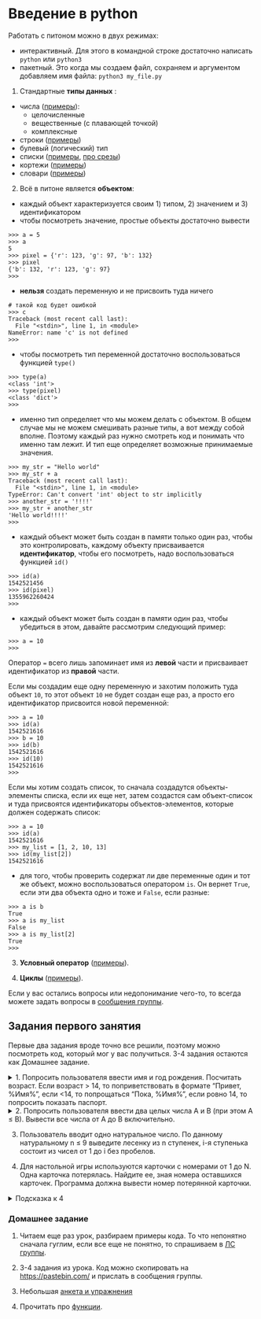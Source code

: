 # Введение в python

Работать с питоном можно в двух режимах:
 - интерактивный. Для этого в командной строке достаточно написать `python` или `python3`
 - пакетный. Это когда мы создаем файл, сохраняем и аргументом добавляем имя файла: `python3 my_file.py`

1) Cтандартные **типы данных** :
- числа ([примеры](https://pythonworld.ru/tipy-dannyx-v-python/chisla-int-float-complex.html)):
  * целочисленные 
  * вещественные (с плавающей точкой)
  * комплексные
- строки ([примеры](https://pythonworld.ru/tipy-dannyx-v-python/stroki-funkcii-i-metody-strok.html))
- булевый (логический) тип 
- списки ([примеры](https://pythonworld.ru/tipy-dannyx-v-python/spiski-list-funkcii-i-metody-spiskov.html), [про срезы](https://pythonworld.ru/osnovy/indeksy-i-srezy.html))
- кортежи ([примеры](https://pythonworld.ru/tipy-dannyx-v-python/kortezhi-tuple.html))
- словари ([примеры](https://pythonworld.ru/tipy-dannyx-v-python/slovari-dict-funkcii-i-metody-slovarej.html))

2) Всё в питоне является **объектом**:
- каждый объект характеризуется своим 1) типом, 2) значением и 3) идентификатором
- чтобы посмотреть значение, простые объекты достаточно вывести
```
>>> a = 5
>>> a
5
>>> pixel = {'r': 123, 'g': 97, 'b': 132}
>>> pixel
{'b': 132, 'r': 123, 'g': 97}
>>>
```
- **нельзя** создать переменную и не присвоить туда ничего
```
# такой код будет ошибкой
>>> c
Traceback (most recent call last):
  File "<stdin>", line 1, in <module>
NameError: name 'c' is not defined
>>>
```
- чтобы посмотреть тип переменной достаточно воспользоваться функцией `type()`
```
>>> type(a)
<class 'int'>
>>> type(pixel)
<class 'dict'>
>>>
```
- именно тип определяет что мы можем делать с объектом. В общем случае мы не можем смешивать разные типы, а вот между собой вполне. Поэтому каждый раз нужно смотреть код и понимать что именно там лежит. И тип еще определяет возможные принимаемые значения.
```
>>> my_str = "Hello world"
>>> my_str + a
Traceback (most recent call last):
  File "<stdin>", line 1, in <module>
TypeError: Can't convert 'int' object to str implicitly
>>> another_str = '!!!!'
>>> my_str + another_str
'Hello world!!!!'
>>>
```

- каждый объект может быть создан в памяти только один раз, чтобы это контролировать, каждому объекту присваивается **идентификатор**, чтобы его посмотреть, надо воспользоваться функцией `id()`
```
>>> id(a)
1542521456
>>> id(pixel)
1355962260424
>>>
```
- каждый объект может быть создан в памяти один раз, чтобы убедиться в этом, давайте рассмотрим следующий пример:
```
>>> a = 10
>>>
```
Оператор `=` всего лишь запоминает имя из **левой** части и присваивает идентификатор из **правой** части.

Если мы создадим еще одну переменную и захотим положить туда объект `10`, то этот объект `10` не будет создан еще раз, а просто его идентификатор присвоится новой переменной:

```
>>> a = 10
>>> id(a)
1542521616
>>> b = 10
>>> id(b)
1542521616
>>> id(10)
1542521616
>>>
```
Если мы хотим создать список, то сначала создадутся объекты-элементы списка, если их еще нет, затем создастся сам объект-список и туда присвоятся идентификаторы объектов-элементов, которые должен содержать список:
```
>>> a = 10
>>> id(a)
1542521616
>>> my_list = [1, 2, 10, 13]
>>> id(my_list[2])
1542521616
```

- для того, чтобы проверить содержат ли две переменные один и тот же объект, можно воспользоваться оператором `is`. Он вернет `True`, если эти два объекта одно и тоже и `False`, если разные:
```
>>> a is b
True
>>> a is my_list
False
>>> a is my_list[2]
True
>>>
```

3) **Условный оператор** ([примеры](https://pythonworld.ru/osnovy/instrukciya-if-elif-else-proverka-istinnosti-trexmestnoe-vyrazhenie-ifelse.html)).

4) **Циклы** ([примеры](https://pythonworld.ru/osnovy/cikly-for-i-while-operatory-break-i-continue-volshebnoe-slovo-else.html)).


Если у вас остались вопросы или недопонимание чего-то, то всегда можете задать вопросы в [сообщения группы](https://vk.com/im?media=&sel=-129520208).

## Задания первого занятия

Первые два задания вроде точно все решили, поэтому можно посмотреть код, который мог у вас получиться. 3-4 задания остаются как Домашнее задание.
<details><summary>
1. Попросить пользователя ввести имя и год рождения. Посчитать возраст. Если возраст > 14, то поприветствовать в формате “Привет, %Имя%”, если <14, то попрощаться “Пока, %Имя%”, если ровно 14, то попросить показать паспорт.</summary>

```python
user_name = input("Please, enter your name ")
user_birth_year = int(input("Please, enter your birth year "))

user_age = 2018 - user_birth_year

if user_age > 14:
        print("Hello " + user_name)
elif user_age < 14:
        print("Goodbye " + user_name)
else:
        print("Give me your passport, please!")
```

  </details>
<details><summary>2. Попросить пользователя ввести два целых числа A и B (при этом A ≤ B). Вывести все числа от A до B включительно.</summary>
 
 ```python
A = int(input("Enter the firsth number, please "))
B = int(input("Enter the second number, please "))

for number in range(A, B + 1):
        print(number)
```
</details>  

3. Пользователь вводит одно натуральное число. По данному натуральному n ≤ 9 выведите лесенку из n ступенек, i-я ступенька состоит из чисел от 1 до i без пробелов.  

4. Для настольной игры используются карточки с номерами от 1 до N. Одна карточка потерялась. Найдите ее, зная номера оставшихся карточек. Программа должна вывести номер потерянной карточки.
<details><summary>Подсказка к 4</summary>
Подсказка, использовать метод split() - чтобы строку разбить по пробелам на числа. Узнать как посмотреть размер списка. Можно ли список отсортировать?!
</details>

### Домашнее задание
1. Читаем еще раз урок, разбираем примеры кода. То что непонятно сначала гуглим, если все еще не понятно, то спрашиваем в [ЛС группы](https://vk.com/im?media=&sel=-129520208).

2. 3-4 задания из урока. Код можно скопировать на https://pastebin.com/ и прислать в сообщения группы.
3. Небольшая [анкета и упражнения](https://goo.gl/forms/6nrQk4swZmbZZIUb2)
4. Прочитать про [функции](https://pythonworld.ru/tipy-dannyx-v-python/vse-o-funkciyax-i-ix-argumentax.html).
